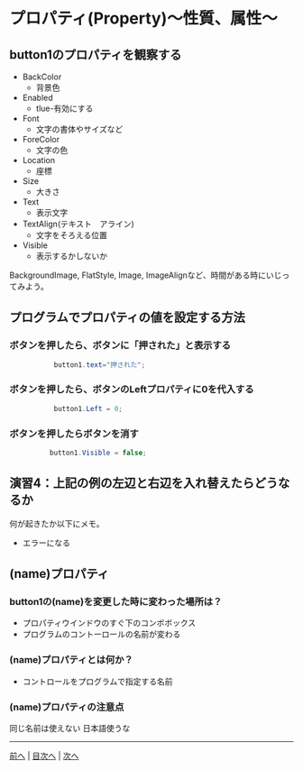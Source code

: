 # プロパティ(Property)～性質、属性～

## button1のプロパティを観察する

- BackColor
  -  背景色
- Enabled
  - tlue-有効にする
- Font
  - 文字の書体やサイズなど
- ForeColor
  - 文字の色
- Location
  - 座標
- Size
  - 大きさ
- Text
  - 表示文字
- TextAlign(テキスト　アライン)
  - 文字をそろえる位置
- Visible
  - 表示するかしないか

BackgroundImage, FlatStyle, Image, ImageAlignなど、時間がある時にいじってみよう。

## プログラムでプロパティの値を設定する方法
### ボタンを押したら、ボタンに「押された」と表示する

```cs
           button1.text="押された";   
```

### ボタンを押したら、ボタンのLeftプロパティに0を代入する

```cs
           button1.Left = 0;
```

### ボタンを押したらボタンを消す

```cs
　　　　　　button1.Visible = false;
```

## 演習4：上記の例の左辺と右辺を入れ替えたらどうなるか
何が起きたか以下にメモ。

- エラーになる

## (name)プロパティ
### button1の(name)を変更した時に変わった場所は？

- プロパティウインドウのすぐ下のコンボボックス
- プログラムのコントーロールの名前が変わる

### (name)プロパティとは何か？

- コントロールをプログラムで指定する名前

### (name)プロパティの注意点

同じ名前は使えない
日本語使うな

---

[前へ](03.md) | [目次へ](README.md#%E7%9B%AE%E6%AC%A1) | [次へ](05.md)
